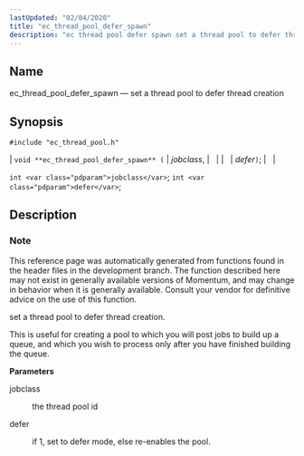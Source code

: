 ```yaml
---
lastUpdated: "02/04/2020"
title: "ec_thread_pool_defer_spawn"
description: "ec thread pool defer spawn set a thread pool to defer thread creation void ec thread pool defer spawn jobclass defer int jobclass int defer This reference page was automatically generated from functions found in the header files in the development branch The function described here may not exist in..."
---
```


<a name="apis.ec_thread_pool_defer_spawn"></a> 
## Name

ec_thread_pool_defer_spawn — set a thread pool to defer thread creation

## Synopsis

`#include "ec_thread_pool.h"`

| `void **ec_thread_pool_defer_spawn** (` | <var class="pdparam">jobclass</var>, |   |
|   | <var class="pdparam">defer</var>`)`; |   |

`int <var class="pdparam">jobclass</var>`;
`int <var class="pdparam">defer</var>`;<a name="idp63368304"></a> 
## Description

### Note

This reference page was automatically generated from functions found in the header files in the development branch. The function described here may not exist in generally available versions of Momentum, and may change in behavior when it is generally available. Consult your vendor for definitive advice on the use of this function.

set a thread pool to defer thread creation.

This is useful for creating a pool to which you will post jobs to build up a queue, and which you wish to process only after you have finished building the queue.

**<a name="idp63371792"></a> Parameters**

<dl class="variablelist">

<dt>jobclass</dt>

<dd>

the thread pool id

</dd>

<dt>defer</dt>

<dd>

if 1, set to defer mode, else re-enables the pool.

</dd>

</dl>